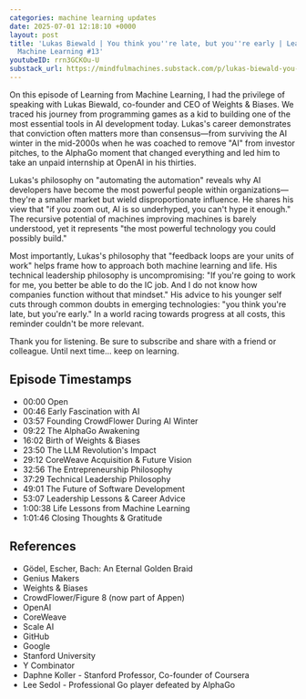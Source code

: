 ```yaml
---
categories: machine learning updates
date: 2025-07-01 12:18:10 +0000
layout: post
title: 'Lukas Biewald | You think you''re late, but you''re early | Learning from
  Machine Learning #13'
youtubeID: rrn3GCKOu-U
substack_url: https://mindfulmachines.substack.com/p/lukas-biewald-you-think-youre-late
---
```


On this episode of Learning from Machine Learning, I had the privilege of speaking with Lukas Biewald, co-founder and CEO of Weights & Biases. We traced his journey from programming games as a kid to building one of the most essential tools in AI development today. Lukas's career demonstrates that conviction often matters more than consensus—from surviving the AI winter in the mid-2000s when he was coached to remove "AI" from investor pitches, to the AlphaGo moment that changed everything and led him to take an unpaid internship at OpenAI in his thirties.

Lukas's philosophy on "automating the automation" reveals why AI developers have become the most powerful people within organizations—they're a smaller market but wield disproportionate influence. He shares his view that "if you zoom out, AI is so underhyped, you can't hype it enough." The recursive potential of machines improving machines is barely understood, yet it represents "the most powerful technology you could possibly build."

Most importantly, Lukas's philosophy that "feedback loops are your units of work" helps frame how to approach both machine learning and life. His technical leadership philosophy is uncompromising: "If you're going to work for me, you better be able to do the IC job. And I do not know how companies function without that mindset." His advice to his younger self cuts through common doubts in emerging technologies: "you think you're late, but you're early." In a world racing towards progress at all costs, this reminder couldn't be more relevant.

Thank you for listening. Be sure to subscribe and share with a friend or colleague. Until next time... keep on learning.

## Episode Timestamps

- 00:00 Open
- 00:46 Early Fascination with AI
- 03:57 Founding CrowdFlower During AI Winter
- 09:22 The AlphaGo Awakening
- 16:02 Birth of Weights & Biases
- 23:50 The LLM Revolution's Impact
- 29:12 CoreWeave Acquisition & Future Vision
- 32:56 The Entrepreneurship Philosophy
- 37:29 Technical Leadership Philosophy
- 49:01 The Future of Software Development
- 53:07 Leadership Lessons & Career Advice
- 1:00:38 Life Lessons from Machine Learning
- 1:01:46 Closing Thoughts & Gratitude

## References

- Gödel, Escher, Bach: An Eternal Golden Braid
- Genius Makers
- Weights & Biases
- CrowdFlower/Figure 8 (now part of Appen)
- OpenAI
- CoreWeave
- Scale AI
- GitHub
- Google
- Stanford University
- Y Combinator
- Daphne Koller - Stanford Professor, Co-founder of Coursera
- Lee Sedol - Professional Go player defeated by AlphaGo
